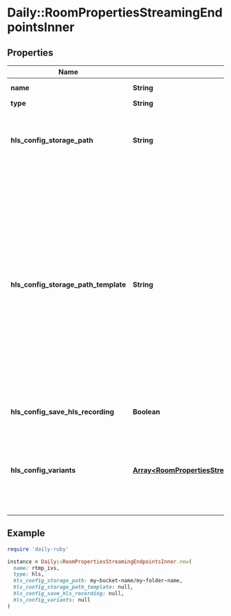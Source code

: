 # Daily::RoomPropertiesStreamingEndpointsInner

## Properties

| Name | Type | Description | Notes |
| ---- | ---- | ----------- | ----- |
| **name** | **String** | Used by the &#x60;startLiveStreaming()&#x60; API to reference which stream configuration to start. | [optional] |
| **type** | **String** | Whether the streaming endpoint is &#x60;rtmp&#x60; or &#x60;hls&#x60;. | [optional] |
| **hls_config_storage_path** | **String** | The &#x60;s3Key&#x60; path prefix for where to store the recordings. Therefore, the final final master.m3u8 path template is &#x60;&lt;bucket_name&gt;/&lt;path&gt;/&lt;mtgSessionId&gt;/master.m3u8&#x60;, i.e. &#x60;hls_config[&#39;storage&#39;][&#39;bucket_name&#39;]/hls_config[&#39;storage&#39;][&#39;path&#39;]/&lt;mtgSessionId&gt;/master.m3u8&#x60;. | [optional] |
| **hls_config_storage_path_template** | **String** | &#x60;path_template&#x60; is made up of a replacement string with prefixes, suffixes, or both. &#x60;path_template&#x60; without replacement string is also valid. The currently supported replacements are:   - &#x60;epoch_time&#x60;: The epoch time in seconds (optional)   - &#x60;domain_name&#x60;: Your Daily domain (optional)   - &#x60;room_name&#x60;: The name of the room which is getting recorded (optional)   - &#x60;mtg_session_id&#x60;: The ID of the meeting session which is getting recorded (optional)   - &#x60;instance_id&#x60;: The instance ID of the recording (optional)   - &#x60;live_streaming_id&#x60;: The ID of the live streaming in our DB (optional)    The restrictions for defining a recording template are as follows:   - The maximum size of the template is 1024 characters   - Each replacement parameter should be placed within a curly bracket (e.g., &#x60;{domain_name}&#x60;)   - Only alphanumeric characters &#x60;(0-9, A-Z, a-z)&#x60; and &#x60;.&#x60;, &#x60;/&#x60;, &#x60;-&#x60;, &#x60;_&#x60; are valid within the template  Examples - Example domain: \&quot;myDomain\&quot; - Example room: \&quot;myRoom\&quot; - example hls bucket: \&quot;HLS_S3_BUCKET\&quot;  Example 1: - Template: &#x60;my-hls-{domain_name}-{epoch_time}&#x60; - Resulting path of master.m3u8: &#x60;s3://HLS_S3_BUCKET/my-hls-myDomain-1675842936274/master.m3u8&#x60;  Example 2: - Template: &#x60;{room_name}/{instance_id}/&#x60; - Resulting path of master.m3u8: &#x60;myRoom/d529cd2f-fbcc-4fb7-b2c0-c4995b1162b6/master.m3u8&#x60; | [optional] |
| **hls_config_save_hls_recording** | **Boolean** | If &#x60;true&#x60;, the live stream will be saved as a recording after streaming has ended. If &#x60;false&#x60;, the stream is available only until the streaming is live. | [optional] |
| **hls_config_variants** | [**Array&lt;RoomPropertiesStreamingEndpointsInnerHlsConfigVariantsInner&gt;**](RoomPropertiesStreamingEndpointsInnerHlsConfigVariantsInner.md) | An optional array of variants to generate for HLS. For most use cases this property can be omitted as Daily uses sensible defaults. The array defines the resolution, FPS, and bitrate for each variant. The following limitations apply:  - There can be a maximum of one variant with 1080p resolution. All other variants must be less than or equal to 720p. - A maximum of four variants can be specified, other than iframe-only stream - We do not support iframe-only variant, at least one full-stream variant is required | [optional] |

## Example

```ruby
require 'daily-ruby'

instance = Daily::RoomPropertiesStreamingEndpointsInner.new(
  name: rtmp_ivs,
  type: hls,
  hls_config_storage_path: my-bucket-name/my-folder-name,
  hls_config_storage_path_template: null,
  hls_config_save_hls_recording: null,
  hls_config_variants: null
)
```

